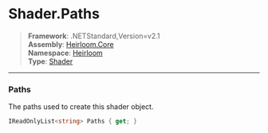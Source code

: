 # Shader.Paths

> **Framework**: .NETStandard,Version=v2.1  
> **Assembly**: [Heirloom.Core][0]  
> **Namespace**: [Heirloom][0]  
> **Type**: [Shader][1]  

--------------------------------------------------------------------------------

### Paths

The paths used to create this shader object.

```cs
IReadOnlyList<string> Paths { get; }
```

[0]: ../Heirloom.Core.md
[1]: Heirloom.Shader.md
